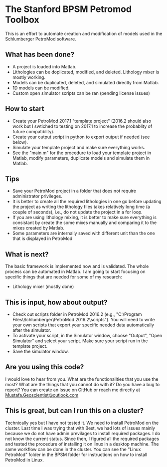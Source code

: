 # The Stanford BPSM Petromod Toolbox

This is an effort to automate creation and modification of models used in the Schlumberger PetroMod software.

## What has been done?
- A project is loaded into Matlab. 
- Lithologies can be doplicated, modified, and deleted. Lithology mixer is mostly working. 
- Models can be duplicated, deleted, and simulated directly from Matlab. 
- 1D models can be modified.
- Custom open simulator scripts can be ran (pending license issues)

## How to start
- Create your PetroMod 2017.1 "template project" (2016.2 should also work but I swtiched to testing on 2017.1 to increase the probablity of future compatiblity).
- Create your output script in python to export output if needed (see below).
- Simulate your template project and make sure everything works.
- See the "main.m" for the procedure to load your template project in Matlab, modify parameters, duplicate models and simulate them in Matlab.

## Tips
- Save your PetroMod project in a folder that does not require administrator privileges.
- It is better to create all the required lithologies in one go before updating the project as writing the lithology files takes relatively long time (a couple of seconds), i.e., do not update the project in a for loop.
- If you are using lithology mixing, it is better to make sure everything is consistant by create the some mixes manually and comparing it to the mixes created by Matlab.
- Some parameters are internally saved with different unit than the one that is displayed in PetroMod

## What is next?
The basic framework is implemented now and is validated. The whole process can be automated in Matlab.  I am going to start focusing on specific things that are needed for some of my research:

- Lithology mixer (mostly done)

## This is input, how about output?
- Check out scripts folder in PetroMod 2016.2 (e.g., "C:\Program Files\Schlumberger\PetroMod 2016.2\scripts"). You will need to write your own scripts that export your specific needed data automatically after the simulator.
- To activate your script, in the Simulator window, choose "Output", "Open Simulator" and select your script. Make sure your script run in the template project.
- Save the simulator window.

## Are you using this code?
I would love to hear from you. What are the functionalities that you use the most? What are the things that you cannot do with it? Do you have a bug to report? You can create an Issue on GitHub or reach me directly at Mustafa.Geoscientist@outlook.com

## This is great, but can I run this on a cluster?
Technically yes but I have not tested it. We need to install PetroMod on the cluster. Last time I was trying that with Best, we had lots of issues mainly because we do not have admin previlages to install required packages. I do not know the current status. Since then, I figured all the required packages and tested the procedure of installing it on linux in a desktop machine. The same workflow can be done in the cluster. You can see the "Linux PetroMod" folder in the BPSM folder for instructions on how to install PetroMod in Linux.
